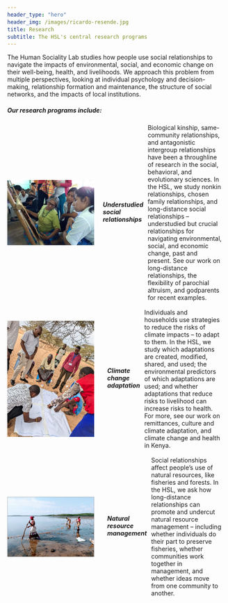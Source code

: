 ```yaml
---
header_type: "hero"
header_img: /images/ricardo-resende.jpg
title: Research
subtitle: The HSL's central research programs
---
```

The Human Sociality Lab studies how people use social relationships to navigate the impacts of environmental, social, and economic change on their well-being, health, and livelihoods. We approach this problem from multiple perspectives, looking at individual psychology and decision-making, relationship formation and maintenance, the structure of social networks, and the impacts of local institutions.

 <h5 style="text-align: left;">Our research programs include:</h5>
<div style="display: flex; align-items: center; gap: 10px;">
  <img src="/images/teach.jpg" alt="Maria shows high schoolers how to weave traditional Moseten bags called sarai; photo by Karl Frost; Palos Blancos, Bolivia, 2018" style="width: 200px; height: auto;">
  <p>
    <h5 style="text-align: left;">Understudied social relationships</h5>
    Biological kinship, same-community relationships, and antagonistic intergroup relationships have been a throughline of research in the social, behavioral, and evolutionary sciences. In the HSL, we study nonkin relationships, chosen family relationships, and long-distance social relationships – understudied but crucial relationships for navigating environmental, social, and economic change, past and present. See our work on long-distance relationships, the flexibility of parochial altruism, and godparents for recent examples.
    </p>
</div>

<br />

<div style="display: flex; align-items: center; gap: 10px;">
  <img src="/images/map.jpg" alt="Elders point to important parts of the local landscape, including watering holes for livestock; photo by Anne Pisor; Laisamis, Kenya, 2024" style="width: 200px; height: auto; margin-right: 10px;">
  <p>
    <h5 style="text-align: left;">Climate change adaptation</h5>
   Individuals and households use strategies to reduce the risks of climate impacts – to adapt to them. In the HSL, we study which adaptations are created, modified, shared, and used; the environmental predictors of which adaptations are used; and whether adaptations that reduce risks to livelihood can increase risks to health. For more, see our work on remittances, culture and climate adaptation, and climate change and health in Kenya.
    </p>
</div>

<br />

<div style="display: flex; align-items: center; gap: 10px;">
  <img src="/images/seaweed.jpg" alt="Women harvesting seaweed; photo by Kris Smith; Tanga, Tanzania, 2022" style="width: 200px; height: auto; margin-right: 10px;">
  <p>
    <h5 style="text-align: left;">Natural resource management</h5>
   Social relationships affect people’s use of natural resources, like fisheries and forests. In the HSL, we ask how long-distance relationships can promote and undercut natural resource management – including whether individuals do their part to preserve fisheries, whether communities work together in management, and whether ideas move from one community to another.
    </p>
</div>
